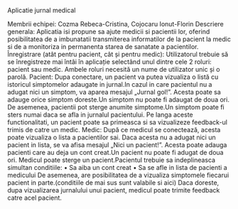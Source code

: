 Aplicatie jurnal medical

Membrii echipei: Cozma Rebeca-Cristina, Cojocaru Ionut-Florin
Descriere generala:
Aplicatia isi propune sa ajute medicii si pacientii lor, oferind posibilitatea de a imbunatatii transmiterea informatilor de la pacient la medic si de a monitoriza in permanenta starea de sanatate a pacientilor.
Înregistrare (atât pentru pacient, cât și pentru medic):
Utilizatorul trebuie să se înregistreze mai întâi în aplicație selectând unul dintre cele 2 roluri: pacient sau medic. Ambele roluri necesită un nume de utilizator unic și o parolă.
Pacient:
Dupa conectare, un pacient va putea vizualiza o listă cu istoricul simptomelor adaugate in jurnal.In cazul in care pacientul nu a adugat nici un simptom, va aparea mesajul „Jurnal gol!”.
Acesta poate sa adauge orice simptom doreste.Un simptom nu poate fi adaugat de doua ori.
De asemenea, pacientii pot sterge anumite simptome.Un simptom poate fi sters numai daca se afla in jurnalul pacientului.
Pe langa aceste functionalitati, un pacient poate sa primeasca si sa vizualizeze feedback-ul trimis de catre un medic.
Medic:
După ce medicul se conectează, acesta poate vizualiza o lista a pacientilor sai. Daca acesta nu a adugat nici un pacient in lista, se va afisa mesajul „Nici un pacient!”.
Acesta poate adauga pacienti care au deja un cont creat.Un pacient nu poate fi adugat de doua ori.
Medicul poate sterge un pacient.Pacientul trebuie sa indeplineasca simultan conditiile:
•	Sa aiba un cont creat
•	Sa se afle in lista de pacienti a medicului
De asemenea, are posibilitatea de a vizualiza simptomele fiecarui pacient in parte.(conditiile de mai sus sunt valabile si aici)
Daca doreste, dupa vizualizarea jurnalului unui pacient, medicul poate trimite feedback catre acel pacient.

